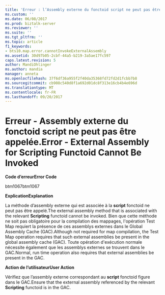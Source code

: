 ```yaml
---
title: 'Erreur : l’Assembly externe du fonctoid script ne peut pas être appelé | Documents Microsoft'
ms.custom: ''
ms.date: 06/08/2017
ms.prod: biztalk-server
ms.reviewer: ''
ms.suite: ''
ms.tgt_pltfrm: ''
ms.topic: article
f1_keywords:
- bts10.map.error.cannotInvokeExternalAssembly
ms.assetid: 30d97b05-2cbf-44a5-b219-3a5ae17fc597
caps.latest.revision: 5
author: MandiOhlinger
ms.author: mandia
manager: anneta
ms.openlocfilehash: 37f6df36a955f2f40da35368fd72fd2d1fcbb7b8
ms.sourcegitcommit: cb908c540d8f1a692d01dc8f313e16cb4b4e696d
ms.translationtype: MT
ms.contentlocale: fr-FR
ms.lasthandoff: 09/20/2017
---
```

# <a name="error---external-assembly-for-scripting-functoid-cannot-be-invoked"></a><span data-ttu-id="8c292-102">Erreur - Assembly externe du fonctoid script ne peut pas être appelée.</span><span class="sxs-lookup"><span data-stu-id="8c292-102">Error - External Assembly for Scripting Functoid Cannot Be Invoked</span></span>
<span data-ttu-id="8c292-103">**Code d’erreur**</span><span class="sxs-lookup"><span data-stu-id="8c292-103">**Error Code**</span></span>  
  
 <span data-ttu-id="8c292-104">btm1067</span><span class="sxs-lookup"><span data-stu-id="8c292-104">btm1067</span></span>  
  
 <span data-ttu-id="8c292-105">**Explication**</span><span class="sxs-lookup"><span data-stu-id="8c292-105">**Explanation**</span></span>  
  
 <span data-ttu-id="8c292-106">La méthode d’assembly externe qui est associée à la **script** fonctoid ne peut pas être appelé.</span><span class="sxs-lookup"><span data-stu-id="8c292-106">The external assembly method that is associated with the relevant **Scripting** functoid cannot be invoked.</span></span> <span data-ttu-id="8c292-107">Bien que cette méthode ne soit pas obligatoire pour la compilation des mappages, l'opération Test Map requiert la présence de ces assemblys externes dans le Global Assembly Cache (GAC).</span><span class="sxs-lookup"><span data-stu-id="8c292-107">Although not required for map compilation, the Test Map operation requires that such external assemblies be present in the global assembly cache (GAC).</span></span> <span data-ttu-id="8c292-108">Toute opération d'exécution normale nécessite également que les assemblys externes se trouvent dans le GAC.</span><span class="sxs-lookup"><span data-stu-id="8c292-108">Normal, run time operation also requires that external assemblies be present in the GAC.</span></span>  
  
 <span data-ttu-id="8c292-109">**Action de l’utilisateur**</span><span class="sxs-lookup"><span data-stu-id="8c292-109">**User Action**</span></span>  
  
 <span data-ttu-id="8c292-110">Vérifiez que l’assembly externe correspondant au **script** fonctoid figure dans le GAC.</span><span class="sxs-lookup"><span data-stu-id="8c292-110">Ensure that the external assembly referenced by the relevant **Scripting** functoid is in the GAC.</span></span>
